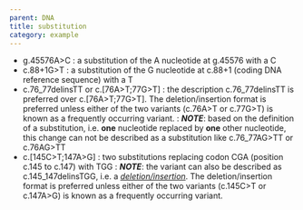 ```yaml
---
parent: DNA
title: substitution
category: example
---
```


*	g.45576A>C
	:	a substitution of the A nucleotide at g.45576 with a C
* 	c.88+1G>T
	:	a substitution of the G nucleotide at c.88+1 (coding DNA reference sequence) with a T
*	c.76\_77delinsTT or c.[76A>T;77G>T]
	:	the description c.76\_77delinsTT is preferred over c.[76A>T;77G>T]. The deletion/insertion format is preferred unless either of the two variants (c.76A>T or c.77G>T) is known as a frequently occurring variant.
	:	_**NOTE**_: based on the definition of a substitution, i.e. **one** nucleotide replaced by **one** other nucleotide, this change can not be described as a substitution like c.76\_77AG>TT or c.76AG>TT
*	c.[145C>T;147A>G]
	:	two substitutions replacing codon CGA (position c.145 to c.147) with TGG
	:	_**NOTE**_: the variant can also be described as c.145\_147delinsTGG, i.e. a [_deletion/insertion_](/recommendations/DNA/variant/substitution/). The deletion/insertion format is preferred unless either of the two variants (c.145C>T or c.147A>G) is known as a frequently occurring variant.
